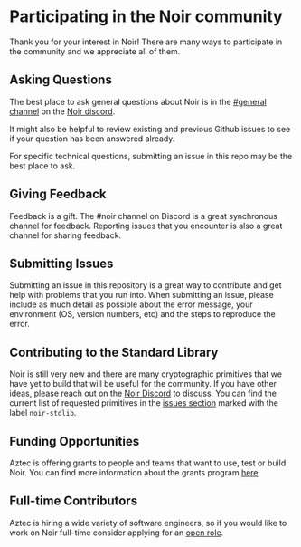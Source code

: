 # Participating in the Noir community

Thank you for your interest in Noir! There are many ways to participate in the community and we appreciate all of them.

## Asking Questions

The best place to ask general questions about Noir is in the [#general channel](https://discord.com/channels/1113924620781883405/1113924622031798313) on the [Noir discord](https://discord.gg/YpCUTkzTC7).

It might also be helpful to review existing and previous Github issues to see if your question has been answered already.

For specific technical questions, submitting an issue in this repo may be the best place to ask.

## Giving Feedback

Feedback is a gift. The #noir channel on Discord is a great synchronous channel for feedback. Reporting issues that you encounter is also a great channel for sharing feedback.

## Submitting Issues

Submitting an issue in this repository is a great way to contribute and get help with problems that you run into.
When submitting an issue, please include as much detail as possible about the error message, your environment (OS, version numbers, etc) and the steps to reproduce the error.

## Contributing to the Standard Library

Noir is still very new and there are many cryptographic primitives that we have yet to build that will be useful for the community. If you have other ideas, please reach out on the [Noir Discord](https://discord.gg/YpCUTkzTC7) to discuss. You can find the current list of requested primitives in the [issues section](https://github.com/noir-lang/noir/labels/noir-stdlib) marked with the label `noir-stdlib`.

## Funding Opportunities

Aztec is offering grants to people and teams that want to use, test or build Noir. You can find more information about the grants program [here](https://aztec.network/grants).

## Full-time Contributors

Aztec is hiring a wide variety of software engineers, so if you would like to work on Noir full-time consider applying for an [open role](https://aztec.network/careers).
